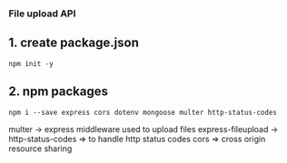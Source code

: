 ### File upload API

## 1. create package.json

    npm init -y

## 2. npm packages

    npm i --save express cors dotenv mongoose multer http-status-codes

multer -> express middleware used to upload files
express-fileupload ->
http-status-codes => to handle http status codes
cors => cross origin resource sharing  